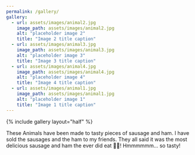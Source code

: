 ```yaml
---
permalink: /gallery/
gallery:
  - url: assets/images/animal2.jpg
    image_path: assets/images/animal2.jpg
    alt: "placeholder image 2"
    title: "Image 2 title caption"
  - url: assets/images/animal3.jpg
    image_path: assets/images/animal3.jpg
    alt: "placeholder image 3"
    title: "Image 3 title caption"
  - url: assets/images/animal4.jpg
    image_path: assets/images/animal4.jpg
    alt: "placeholder image 4"
    title: "Image 4 title caption"
  - url: assets/images/animal1.jpg
    image_path: assets/images/animal1.jpg
    alt: "placeholder image 1"
    title: "Image 1 title caption"
---
```


{% include gallery layout="half" %}

These Animals have been made to tasty pieces of sausage and ham. I have sold the sausages and the ham to my friends. They all said it was the most delicious sausage and ham the ever did eat 🍗🥩! Hmmmmmm... so tasty!
